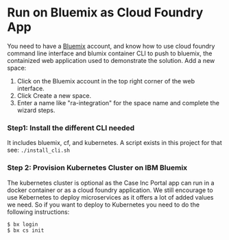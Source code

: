 # Run on Bluemix as Cloud Foundry App

You need to have a [Bluemix](http://bluemix.net) account, and know how to use cloud foundry command line interface and blumix container CLI to push to bluemix, the containized web application used to demonstrate the solution. Add a new space:
 1. Click on the Bluemix account in the top right corner of the web interface.
 2. Click Create a new space.
 3. Enter a name like "ra-integration" for the space name and complete the wizard steps.

### Step1: Install the different CLI needed
It includes bluemix, cf, and kubernetes. A script exists in this project for that see:  `./install_cli.sh`


### Step 2: Provision Kubernetes Cluster on IBM Bluemix
The kubernetes cluster is optional as the Case Inc Portal app can run in a docker container or as a cloud foundry application. We still encourage to use Kebernetes to deploy microservices as it offers a lot of added values we need. So if you want to deploy to Kubernetes you need to do the following instructions:
```
$ bx login
$ bx cs init
```
